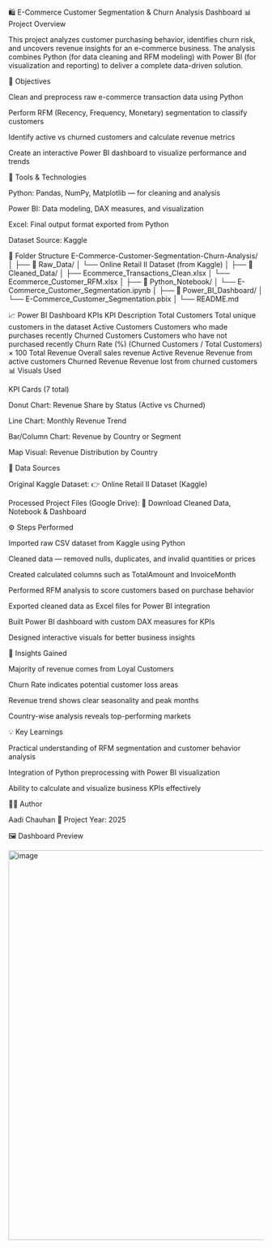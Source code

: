 🛍️ E-Commerce Customer Segmentation & Churn Analysis Dashboard
📊 Project Overview

This project analyzes customer purchasing behavior, identifies churn risk, and uncovers revenue insights for an e-commerce business.
The analysis combines Python (for data cleaning and RFM modeling) with Power BI (for visualization and reporting) to deliver a complete data-driven solution.

🎯 Objectives

Clean and preprocess raw e-commerce transaction data using Python

Perform RFM (Recency, Frequency, Monetary) segmentation to classify customers

Identify active vs churned customers and calculate revenue metrics

Create an interactive Power BI dashboard to visualize performance and trends

🧩 Tools & Technologies

Python: Pandas, NumPy, Matplotlib — for cleaning and analysis

Power BI: Data modeling, DAX measures, and visualization

Excel: Final output format exported from Python

Dataset Source: Kaggle

📂 Folder Structure
E-Commerce-Customer-Segmentation-Churn-Analysis/
│
├── 📁 Raw_Data/
│   └── Online Retail II Dataset (from Kaggle)
│
├── 📁 Cleaned_Data/
│   ├── Ecommerce_Transactions_Clean.xlsx
│   └── Ecommerce_Customer_RFM.xlsx
│
├── 📁 Python_Notebook/
│   └── E-Commerce_Customer_Segmentation.ipynb
│
├── 📁 Power_BI_Dashboard/
│   └── E-Commerce_Customer_Segmentation.pbix
│
└── README.md

📈 Power BI Dashboard KPIs
KPI	Description
Total Customers	Total unique customers in the dataset
Active Customers	Customers who made purchases recently
Churned Customers	Customers who have not purchased recently
Churn Rate (%)	(Churned Customers / Total Customers) × 100
Total Revenue	Overall sales revenue
Active Revenue	Revenue from active customers
Churned Revenue	Revenue lost from churned customers
📊 Visuals Used

KPI Cards (7 total)

Donut Chart: Revenue Share by Status (Active vs Churned)

Line Chart: Monthly Revenue Trend

Bar/Column Chart: Revenue by Country or Segment

Map Visual: Revenue Distribution by Country

🔗 Data Sources

Original Kaggle Dataset:
👉 Online Retail II Dataset (Kaggle)

Processed Project Files (Google Drive):
📁 Download Cleaned Data, Notebook & Dashboard

⚙️ Steps Performed

Imported raw CSV dataset from Kaggle using Python

Cleaned data — removed nulls, duplicates, and invalid quantities or prices

Created calculated columns such as TotalAmount and InvoiceMonth

Performed RFM analysis to score customers based on purchase behavior

Exported cleaned data as Excel files for Power BI integration

Built Power BI dashboard with custom DAX measures for KPIs

Designed interactive visuals for better business insights

🧠 Insights Gained

Majority of revenue comes from Loyal Customers

Churn Rate indicates potential customer loss areas

Revenue trend shows clear seasonality and peak months

Country-wise analysis reveals top-performing markets

💡 Key Learnings

Practical understanding of RFM segmentation and customer behavior analysis

Integration of Python preprocessing with Power BI visualization

Ability to calculate and visualize business KPIs effectively

👨‍💻 Author

Aadi Chauhan
📅 Project Year: 2025

🖼️ Dashboard Preview

<img width="1366" height="768" alt="image" src="https://github.com/user-attachments/assets/90dee94f-070c-4e43-b900-50d4eee89842" />
